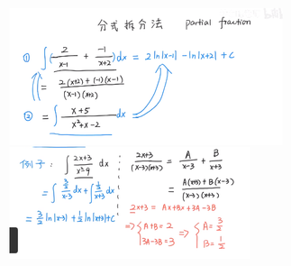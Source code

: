 ![](../../photo/Pasted%20image%2020240402150339.png)
![](../../photo/Pasted%20image%2020240402150554.png)